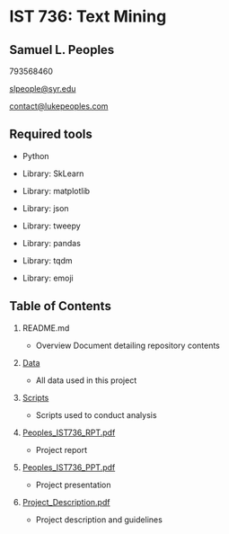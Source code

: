 # IST 736: Text Mining
## Samuel L. Peoples

793568460

slpeople@syr.edu

contact@lukepeoples.com

## Required tools

* Python

* Library: SkLearn

* Library: matplotlib

* Library: json

* Library: tweepy

* Library: pandas

* Library: tqdm

* Library: emoji

## Table of Contents

1. README.md 
    - Overview Document detailing repository contents

2. [Data](https://github.com/SLPeoples/MSADS_Portfolio/tree/master/IST736_TextMining/data)
    - All data used in this project

3. [Scripts](https://github.com/SLPeoples/MSADS_Portfolio/tree/master/IST736_TextMining/scripts)
    - Scripts used to conduct analysis

4. [Peoples_IST736_RPT.pdf](https://github.com/SLPeoples/MSADS_Portfolio/blob/master/IST736_TextMining/Peoples_IST736_RPT.pdf)
    - Project report
	
5. [Peoples_IST736_PPT.pdf](https://github.com/SLPeoples/MSADS_Portfolio/blob/master/IST736_TextMining/Peoples_IST736_PPT.pdf)
    - Project presentation
  
6. [Project_Description.pdf](https://github.com/SLPeoples/MSADS_Portfolio/blob/master/IST736_TextMining/Project_Description.pdf)
    - Project description and guidelines
